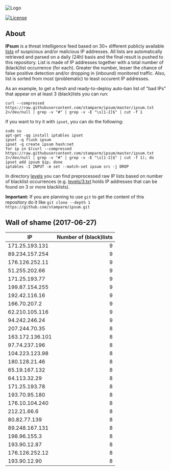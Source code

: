 ![Logo](logo.png)

[![License](https://img.shields.io/badge/license-Public_domain-red.svg)](https://wiki.creativecommons.org/wiki/Public_domain)

About
----

**IPsum** is a threat intelligence feed based on 30+ different publicly available [lists](https://github.com/stamparm/maltrail) of suspicious and/or malicious IP addresses. All lists are automatically retrieved and parsed on a daily (24h) basis and the final result is pushed to this repository. List is made of IP addresses together with a total number of (black)list occurrence (for each). Greater the number, lesser the chance of false positive detection and/or dropping in (inbound) monitored traffic. Also, list is sorted from most (problematic) to least occurent IP addresses.

As an example, to get a fresh and ready-to-deploy auto-ban list of "bad IPs" that appear on at least 3 (black)lists you can run:

```
curl --compressed https://raw.githubusercontent.com/stamparm/ipsum/master/ipsum.txt 2>/dev/null | grep -v "#" | grep -v -E "\s[1-2]$" | cut -f 1
```

If you want to try it with `ipset`, you can do the following:

```
sudo su
apt-get -qq install iptables ipset
ipset -q flush ipsum
ipset -q create ipsum hash:net
for ip in $(curl --compressed https://raw.githubusercontent.com/stamparm/ipsum/master/ipsum.txt 2>/dev/null | grep -v "#" | grep -v -E "\s[1-2]$" | cut -f 1); do ipset add ipsum $ip; done
iptables -I INPUT -m set --match-set ipsum src -j DROP
```

In directory [levels](levels) you can find preprocessed raw IP lists based on number of blacklist occurrences (e.g. [levels/3.txt](levels/3.txt) holds IP addresses that can be found on 3 or more blacklists).

**Important:** If you are planning to use `git` to get the content of this repository do it like `git clone --depth 1 https://github.com/stamparm/ipsum.git`

Wall of shame (2017-06-27)
----

|IP|Number of (black)lists|
|---|--:|
171.25.193.131|9
89.234.157.254|9
176.126.252.11|9
51.255.202.66|9
171.25.193.77|9
199.87.154.255|9
192.42.116.16|9
166.70.207.2|9
62.210.105.116|9
94.242.246.24|9
207.244.70.35|8
163.172.136.101|8
97.74.237.196|8
104.223.123.98|8
180.128.21.46|8
65.19.167.132|8
64.113.32.29|8
171.25.193.78|8
193.70.95.180|8
176.10.104.240|8
212.21.66.6|8
80.82.77.139|8
89.248.167.131|8
198.96.155.3|8
193.90.12.87|8
176.126.252.12|8
193.90.12.90|8
